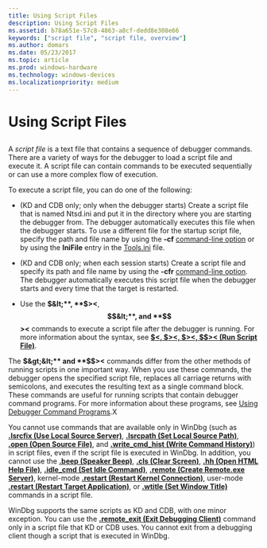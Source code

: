 ```yaml
---
title: Using Script Files
description: Using Script Files
ms.assetid: b78a651e-57c8-4863-a8cf-dedd8e308e66
keywords: ["script file", "script file, overview"]
ms.author: domars
ms.date: 05/23/2017
ms.topic: article
ms.prod: windows-hardware
ms.technology: windows-devices
ms.localizationpriority: medium
---
```


# Using Script Files


## <span id="ddk_using_script_files_dbg"></span><span id="DDK_USING_SCRIPT_FILES_DBG"></span>


A *script file* is a text file that contains a sequence of debugger commands. There are a variety of ways for the debugger to load a script file and execute it. A script file can contain commands to be executed sequentially or can use a more complex flow of execution.

To execute a script file, you can do one of the following:

-   (KD and CDB only; only when the debugger starts) Create a script file that is named Ntsd.ini and put it in the directory where you are starting the debugger from. The debugger automatically executes this file when the debugger starts. To use a different file for the startup script file, specify the path and file name by using the **-cf** [command-line option](command-line-options.md) or by using the **IniFile** entry in the [Tools.ini](configuring-tools-ini.md) file.

-   (KD and CDB only; when each session starts) Create a script file and specify its path and file name by using the **-cfr** [command-line option](command-line-options.md). The debugger automatically executes this script file when the debugger starts and every time that the target is restarted.

-   Use the **$&lt;**, **$&gt;&lt;**, **$$&lt;**, and **$$&gt;&lt;** commands to execute a script file after the debugger is running. For more information about the syntax, see [**$&lt;, $&gt;&lt;, $&gt;&lt;, $$&gt;&lt; (Run Script File)**](-----------------------a---run-script-file-.md).

The **$&gt;&lt;** and **$$&gt;&lt;** commands differ from the other methods of running scripts in one important way. When you use these commands, the debugger opens the specified script file, replaces all carriage returns with semicolons, and executes the resulting text as a single command block. These commands are useful for running scripts that contain debugger command programs. For more information about these programs, see [Using Debugger Command Programs](using-debugger-command-programs.md).X

You cannot use commands that are available only in WinDbg (such as [**.lsrcfix (Use Local Source Server)**](-srcfix---lsrcfix--use-source-server-.md), [**.lsrcpath (Set Local Source Path)**](-srcpath---lsrcpath--set-source-path-.md), [**.open (Open Source File)**](-open--open-source-file-.md), and [**.write\_cmd\_hist (Write Command History)**](-write-cmd-hist--write-command-history-.md)) in script files, even if the script file is executed in WinDbg. In addition, you cannot use the [**.beep (Speaker Beep)**](-beep--speaker-beep-.md), [**.cls (Clear Screen)**](-cls--clear-screen-.md), [**.hh (Open HTML Help File)**](-hh--open-html-help-file-.md), [**.idle\_cmd (Set Idle Command)**](-idle-cmd--set-idle-command-.md), [**.remote (Create Remote.exe Server)**](-remote--create-remote-exe-server-.md), kernel-mode [**.restart (Restart Kernel Connection)**](-restart--restart-kernel-connection-.md), user-mode [**.restart (Restart Target Application)**](-restart--restart-target-application-.md), or [**.wtitle (Set Window Title)**](-wtitle--set-window-title-.md) commands in a script file.

WinDbg supports the same scripts as KD and CDB, with one minor exception. You can use the [**.remote\_exit (Exit Debugging Client)**](-remote-exit--exit-debugging-client-.md) command only in a script file that KD or CDB uses. You cannot exit from a debugging client though a script that is executed in WinDbg.

 

 





